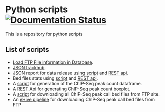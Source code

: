 # Python scripts [![Documentation Status](https://readthedocs.org/projects/python-scripts/badge/?version=latest)](http://python-scripts.readthedocs.io/en/latest/?badge=latest)

This is a repository for python scripts

## List of scripts
* [Load FTP File information in Database](scripts/load_ftp_files).
* [JSON trackhub](scripts/index_to_json_hub).
* JSON report for data release using [script](scripts/prepare_report/index_report/json_report) and [REST api](scripts/prepare_report/index_report/json_report_rest).
* Bed files stats using [script](scripts/prepare_report/bed_files_count_report/bed_report_script) and [REST api](scripts/prepare_report/bed_files_count_report/bed_report_rest_api).
* A [script](scripts/prepare_dataframe) for generation of the ChIP-Seq peak count dataframe.
* A [REST Api](scripts/plot_data/plot_bed_peak_for_group/) for generating ChIP-Seq peak count boxplot.
* A [script](scripts/load_ftp_bed_files_in_db) for downloading all ChIP-Seq peak call bed files from FTP site.
* An [eHive pipeline](/lib/Hive/PipeConfig/Get_FTP_bed_files) for downloading ChIP-Seq peak call bed files from FTP
